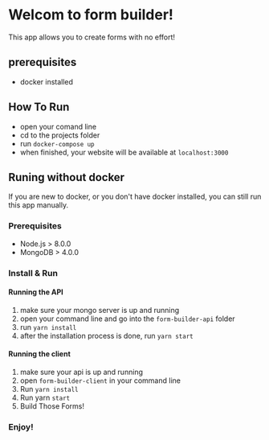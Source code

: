 # Welcom to form builder!
This app allows you to create forms with no effort!

## prerequisites
* docker installed

## How To Run
* open your comand line
* cd to the projects folder
* run ``docker-compose up``
* when finished, your website will be available at ``localhost:3000``
## Runing without docker
If you are new to docker, or you don't have docker installed, you can still run this app manually.

### Prerequisites
* Node.js > 8.0.0
* MongoDB > 4.0.0

### Install & Run
#### Running the API
1. make sure your mongo server is up and running
2. open your command line and go into the ``form-builder-api`` folder
3. run ``yarn install``
4. after the installation process is done, run ``yarn start``

#### Running the client
1. make sure your api is up and running
2. open ``form-builder-client`` in your command line
3. Run ``yarn install``
4. Run yarn ``start``
5. Build Those Forms!

### Enjoy!